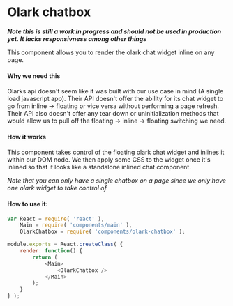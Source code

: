 Olark chatbox
=============

***Note this is still a work in progress and should not be used in production yet.
It lacks responsivness among other things***

This component allows you to render the olark chat widget inline on any page. 

#### Why we need this
Olarks api doesn't seem like it was built with our use case in mind (A single load javascript app). Their API doesn't offer the ability for its chat widget to go from inline -> floating or vice versa without performing a page refresh. Their API also doesn't offer any tear down or uninitialization methods that would allow us to pull off the floating -> inline -> floating switching we need.

#### How it works
This component takes control of the floating olark chat widget and inlines it within our DOM node. We then apply some CSS to the widget once it's inlined so that it looks like a standalone inlined chat component.


*Note that you can only have a single chatbox on a page since we only have one olark widget to take control of.*


#### How to use it:

```js
var React = require( 'react' ),
	Main = require( 'components/main' ),
	OlarkChatbox = require( 'components/olark-chatbox' );

module.exports = React.createClass( {
	render: function() {
		return (
			<Main>
				<OlarkChatbox />
			</Main>
		);
	}
} );

```